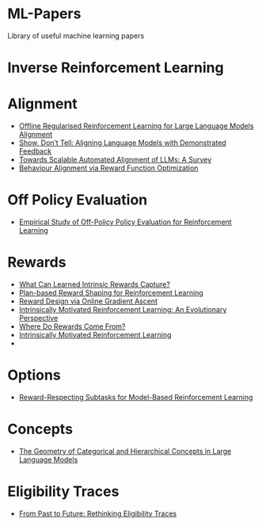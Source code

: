 # ML-Papers
Library of useful machine learning papers

# Inverse Reinforcement Learning

# Alignment
- [Offline Regularised Reinforcement Learning for Large Language Models Alignment](https://arxiv.org/pdf/2405.19107)
- [Show, Don’t Tell: Aligning Language Models with Demonstrated Feedback](https://arxiv.org/pdf/2406.00888)
- [Towards Scalable Automated Alignment of LLMs: A Survey](https://arxiv.org/pdf/2406.01252)
- [Behaviour Alignment via Reward Function Optimization](https://arxiv.org/pdf/2310.19007)



# Off Policy Evaluation 
- [Empirical Study of Off-Policy Policy Evaluation for Reinforcement Learning](https://arxiv.org/pdf/1911.06854)


# Rewards 
- [What Can Learned Intrinsic Rewards Capture?](https://arxiv.org/pdf/1912.05500)
- [Plan-based Reward Shaping for Reinforcement Learning](https://www.cs.kent.ac.uk/people/staff/mg483/documents/grzes08IS.pdf)
- [Reward Design via Online Gradient Ascent](https://web.eecs.umich.edu/~baveja/Papers/SorgSinghLewisNIPS2010.pdf)
- [Intrinsically Motivated Reinforcement Learning: An Evolutionary Perspective](https://web.eecs.umich.edu/~baveja/Papers/IMRLIEEETAMDFinal.pdf)
- [Where Do Rewards Come From?](https://web.eecs.umich.edu/~baveja/Papers/singh-lewis-barto-2009-cogsci.pdf)
- [Intrinsically Motivated Reinforcement Learning](https://web.eecs.umich.edu/~baveja/Papers/FinalNIPSIMRL.pdf)
- 

# Options
- [Reward-Respecting Subtasks for Model-Based Reinforcement Learning](https://arxiv.org/pdf/2202.03466)


# Concepts 
- [The Geometry of Categorical and Hierarchical Concepts in Large Language Models](https://arxiv.org/pdf/2406.01506)

# Eligibility Traces
- [From Past to Future: Rethinking Eligibility Traces](https://arxiv.org/pdf/2312.12972v1)


